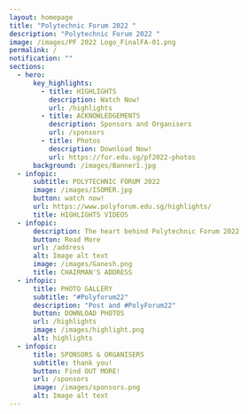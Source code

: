 ```yaml
---
layout: homepage
title: "Polytechnic Forum 2022 "
description: "Polytechnic Forum 2022 "
image: /images/PF 2022 Logo_FinalFA-01.png
permalink: /
notification: ""
sections:
  - hero:
      key_highlights:
        - title: HIGHLIGHTS
          description: Watch Now!
          url: /highlights
        - title: ACKNOWLEDGEMENTS
          description: Sponsors and Organisers
          url: /sponsors
        - title: Photos
          description: Download Now!
          url: https://for.edu.sg/pf2022-photos
      background: /images/Banner1.jpg
  - infopic:
      subtitle: POLYTECHNIC FORUM 2022
      image: /images/ISOMER.jpg
      button: watch now!
      url: https://www.polyforum.edu.sg/highlights/
      title: HIGHLIGHTS VIDEOS
  - infopic:
      description: The heart behind Polytechnic Forum 2022
      button: Read More
      url: /address
      alt: Image alt text
      image: /images/Ganesh.png
      title: CHAIRMAN'S ADDRESS
  - infopic:
      title: PHOTO GALLERY
      subtitle: "#Polyforum22"
      description: "Post and #PolyForum22"
      button: DOWNLOAD PHOTOS
      url: /highlights
      image: /images/highlight.png
      alt: highlights
  - infopic:
      title: SPONSORS & ORGANISERS
      subtitle: thank you!
      button: Find OUT MORE!
      url: /sponsors
      image: /images/sponsors.png
      alt: Image alt text
---
```

